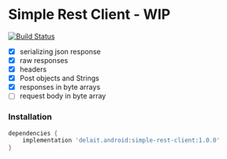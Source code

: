 # Simple Rest Client - WIP
[![Build Status](https://travis-ci.com/DeLaiT/SimpleRestClient-Android.svg?branch=master)](https://travis-ci.com/DeLaiT/SimpleRestClient-Android)
- [x] serializing json response
- [x] raw responses
- [x] headers
- [x] Post objects and Strings 
- [x] responses in byte arrays
- [ ] request body in byte array
### Installation
``` gradle
dependencies {
    implementation 'delait.android:simple-rest-client:1.0.0'
}
```


